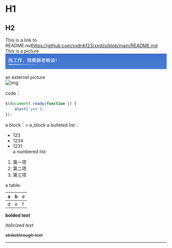 # H1  
## H2
     
     
This is a link to README.md<https://github.com/xxdnb123/xxdzs/blob/main/README.md>       
This is a picture![img](2.png)    



an externel picture   
![img](https://gimg2.baidu.com/image_search/src=http%3A%2F%2F2c.zol-img.com.cn%2Fproduct%2F124_500x2000%2F748%2FceZOdKgDAFsq2.jpg&refer=http%3A%2F%2F2c.zol-img.com.cn&app=2002&size=f9999,10000&q=a80&n=0&g=0n&fmt=jpeg?sec=1622123602&t=c966a8a6f2405cfa114752b782da9810)   

code：   
```javascript
$(document).ready(function () {
    alert('yes');
});
```   
a block：> a_block
a bulleted list：   
* 123   
* 1234    
* 1231  
a numbered list:   
1. 第一项   
2. 第二项  
3. 第三项    
 
a table:   

 | a | b | c |  
 |---|---|---|  
 | d | e | f |
  
**bolded text**  

*italicized text*  

~~strikethrough text~~  

  
***

